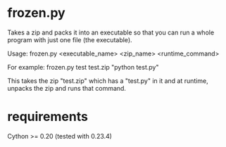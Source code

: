 frozen.py
=========
Takes a zip and packs it into an executable so that you can run a whole program with just one file (the executable).

Usage:
frozen.py <executable_name> <zip_name> <runtime_command>

For example:
frozen.py test test.zip "python test.py"

This takes the zip "test.zip" which has a "test.py" in it and at runtime, unpacks the zip and runs that command.

requirements
============
Cython >= 0.20 (tested with 0.23.4)
